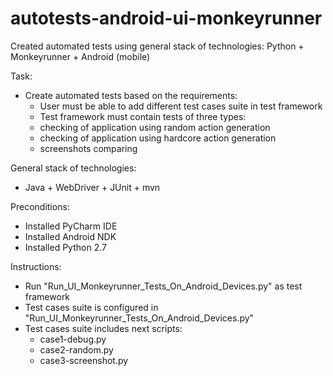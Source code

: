 # autotests-android-ui-monkeyrunner
Created automated tests using general stack of technologies: Python + Monkeyrunner + Android (mobile)

Task:
- Create automated tests based on the requirements:
    - User must be able to add different test cases suite in test framework 
    - Test framework must contain tests of three types: 
     - checking of application using random action generation
     - checking of application using hardcore action generation
     - screenshots comparing

General stack of technologies: 
- Java + WebDriver + JUnit + mvn

Preconditions:
- Installed PyCharm IDE
- Installed Android NDK
- Installed Python 2.7

Instructions:
- Run "Run_UI_Monkeyrunner_Tests_On_Android_Devices.py" as test framework
- Test cases suite is configured in "Run_UI_Monkeyrunner_Tests_On_Android_Devices.py"
- Test cases suite includes next scripts:
    - case1-debug.py
    - case2-random.py
    - case3-screenshot.py
